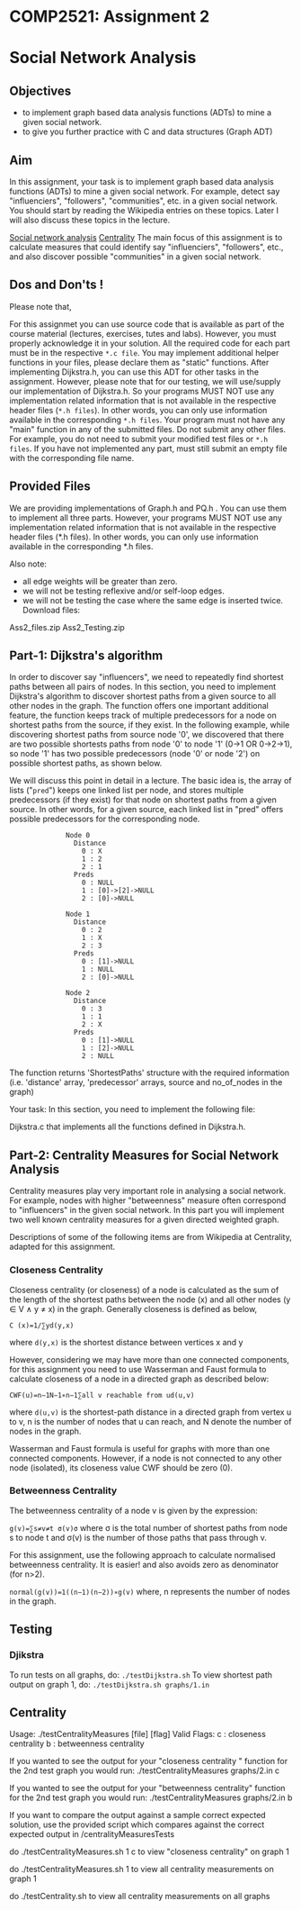 # COMP2521: Assignment 2
# Social Network Analysis

## Objectives
- to implement graph based data analysis functions (ADTs) to mine a given social network.
- to give you further practice with C and data structures (Graph ADT)

## Aim
In this assignment, your task is to implement graph based data analysis functions (ADTs) to mine a given social network. For example, detect say "influenciers", "followers", "communities", etc. in a given social network. You should start by reading the Wikipedia entries on these topics. Later I will also discuss these topics in the lecture.

[Social network analysis](https://en.wikipedia.org/wiki/Social_network_analysis)
[Centrality](https://en.wikipedia.org/wiki/Centrality)
The main focus of this assignment is to calculate measures that could identify say "influenciers", "followers", etc., and also discover possible "communities" in a given social network.

## Dos and Don'ts !
Please note that,

For this assignmet you can use source code that is available as part of the course material (lectures, exercises, tutes and labs). However, you must properly acknowledge it in your solution.
All the required code for each part must be in the respective `*.c file`.
You may implement additional helper functions in your files, please declare them as "static" functions.
After implementing Dijkstra.h, you can use this ADT for other tasks in the assignment. However, please note that for our testing, we will use/supply our implementation of Dijkstra.h. So your programs MUST NOT use any implementation related information that is not available in the respective header files (`*.h files`). In other words, you can only use information available in the corresponding `*.h files`.
Your program must not have any "main" function in any of the submitted files.
Do not submit any other files. For example, you do not need to submit your modified test files or `*.h files`.
If you have not implemented any part, must still submit an empty file with the corresponding file name.


## Provided Files
We are providing implementations of Graph.h and PQ.h . You can use them to implement all three parts. However, your programs MUST NOT use any implementation related information that is not available in the respective header files (*.h files). In other words, you can only use information available in the corresponding *.h files.

Also note:

- all edge weights will be greater than zero.
- we will not be testing reflexive and/or self-loop edges.
- we will not be testing the case where the same edge is inserted twice.
Download files:

Ass2_files.zip
Ass2_Testing.zip

## Part-1: Dijkstra's algorithm
In order to discover say "influencers", we need to repeatedly find shortest paths between all pairs of nodes. In this section, you need to implement Dijkstra's algorithm to discover shortest paths from a given source to all other nodes in the graph. The function offers one important additional feature, the function keeps track of multiple predecessors for a node on shortest paths from the source, if they exist. In the following example, while discovering shortest paths from source node '0', we discovered that there are two possible shortests paths from node '0' to node '1' (0->1 OR 0->2->1), so node '1' has two possible predecessors (node '0' or node '2') on possible shortest paths, as shown below.

We will discuss this point in detail in a lecture. The basic idea is, the array of lists ("`pred`") keeps one linked list per node, and stores multiple predecessors (if they exist) for that node on shortest paths from a given source. In other words, for a given source, each linked list in "pred" offers possible predecessors for the corresponding node.

	
                  Node 0
                    Distance
                      0 : X
                      1 : 2
                      2 : 1
                    Preds
                      0 : NULL
                      1 : [0]->[2]->NULL 
                      2 : [0]->NULL
                  
                  Node 1
                    Distance
                      0 : 2
                      1 : X
                      2 : 3
                    Preds
                      0 : [1]->NULL
                      1 : NULL
                      2 : [0]->NULL
                  
                  Node 2
                    Distance
                      0 : 3
                      1 : 1
                      2 : X
                    Preds
                      0 : [1]->NULL
                      1 : [2]->NULL
                      2 : NULL
               
The function returns 'ShortestPaths' structure with the required information (i.e. 'distance' array, 'predecessor' arrays, source and no_of_nodes in the graph)

Your task: In this section, you need to implement the following file:

Dijkstra.c that implements all the functions defined in Dijkstra.h.

## Part-2: Centrality Measures for Social Network Analysis
Centrality measures play very important role in analysing a social network. For example, nodes with higher "betweenness" measure often correspond to "influencers" in the given social network. In this part you will implement two well known centrality measures for a given directed weighted graph.

Descriptions of some of the following items are from Wikipedia at Centrality, adapted for this assignment.

### Closeness Centrality
Closeness centrality (or closeness) of a node is calculated as the sum of the length of the shortest paths between the node (x) and all
other nodes (y ∈ V ∧ y ≠ x) in the graph. Generally closeness is defined as below,

`C (x)=1/∑yd(y,x)`

where 
`d(y,x)` is the shortest distance between vertices x and y

However, considering we may have more than one connected components, for this assignment you need to use Wasserman and Faust formula to calculate closeness of a node in a directed graph as described below:

`CWF(u)=n−1N−1∗n−1∑all v reachable from ud(u,v)`

where `d(u,v)` is the shortest-path distance in a directed graph from vertex u to v, n is the number of nodes that u can reach, and N denote the number of nodes in the graph.

Wasserman and Faust formula is useful for graphs with more than one connected components. However, if a node is not connected to any other node (isolated), its closeness value 
CWF should be zero (0).


### Betweenness Centrality ###
The betweenness centrality of a node v is given by the expression:

`g(v)=∑s≠v≠t σ(v)σ` where σ is the total number of shortest paths from node s to node t and σ(v) is the number of those paths that pass through v.

For this assignment, use the following approach to calculate normalised betweenness centrality. It is easier! and also avoids zero as denominator (for n>2).

`normal(g(v))=1((n−1)(n−2))∗g(v)` where, n represents the number of nodes in the graph.

## Testing ## 

### Djikstra ###
To run tests on all graphs, do: `./testDijkstra.sh`
To view shortest path output on graph 1, do: `./testDijkstra.sh graphs/1.in`

## Centrality ##
Usage: ./testCentralityMeasures [file] [flag]
Valid Flags:
    c    : closeness centrality
    b    : betweenness centrality

If you wanted to see the output for your "closeness centrality " function for the 2nd test graph you would run:
./testCentralityMeasures graphs/2.in c

If you wanted to see the output for your "betweenness centrality" function for the 2nd test graph you would run:
./testCentralityMeasures graphs/2.in b

If you want to compare the output against a sample correct expected solution, use the provided script which compares against the correct expected output in /centralityMeasuresTests

do ./testCentralityMeasures.sh 1 c to view "closeness centrality" on graph 1

do ./testCentralityMeasures.sh 1 to view all centrality measurements on graph 1

do ./testCentrality.sh to view all centrality measurements on all graphs
    


